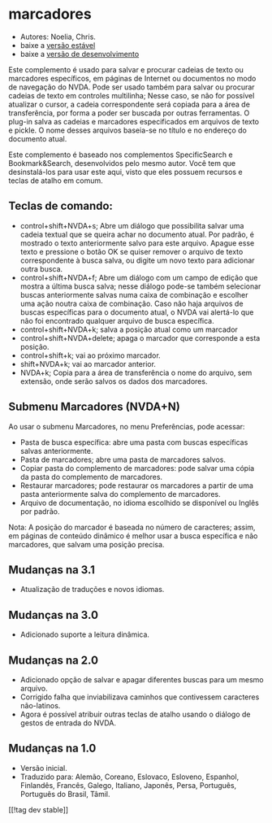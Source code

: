 # marcadores #

* Autores: Noelia, Chris.
* baixe a [versão estável][1]
* baixe a [versão de desenvolvimento][2]

Este complemento é usado para salvar e procurar cadeias de texto ou
marcadores específicos, em páginas de Internet ou documentos no modo de
navegação do NVDA. Pode ser usado também para salvar ou procurar cadeias de
texto em controles multilinha; Nesse caso, se não for possível atualizar o
cursor, a cadeia correspondente será copiada para a área de transferência,
por forma a poder ser buscada por outras ferramentas. O plug-in salva as
cadeias e marcadores especificados em arquivos de texto e pickle. O nome
desses arquivos baseia-se no título e no endereço do documento atual.

Este complemento é baseado nos complementos SpecificSearch e
Bookmark&Search, desenvolvidos pelo mesmo autor. Você tem que desinstalá-los
para usar este aqui, visto que eles possuem recursos e teclas de atalho em
comum.

## Teclas de comando: ##

*	control+shift+NVDA+s; Abre um diálogo que possibilita salvar uma cadeia textual que se queira achar no documento atual. Por padrão, é mostrado o texto anteriormente salvo para este arquivo. Apague esse texto e pressione o botão OK se quiser remover o arquivo de texto correspondente à busca salva, ou digite um novo texto para adicionar outra busca.
*	control+shift+NVDA+f; Abre um diálogo com um campo de edição que mostra a última busca salva; nesse diálogo pode-se também selecionar buscas anteriormente salvas numa caixa de combinação e escolher uma ação noutra caixa de combinação. Caso não haja arquivos de buscas específicas para o documento atual, o NVDA vai alertá-lo que não foi encontrado qualquer arquivo de busca específica.
*	control+shift+NVDA+k; salva a posição atual como um marcador
*	control+shift+NVDA+delete; apaga o marcador que corresponde a esta posição.
*	control+shift+k; vai ao próximo marcador.
*	shift+NVDA+k; vai ao marcador anterior.
*	NVDA+k; Copia para a área de transferência o nome do arquivo, sem extensão, onde serão salvos os dados dos marcadores.

## Submenu Marcadores (NVDA+N) ##


Ao usar o submenu Marcadores, no menu Preferências, pode acessar:

*	Pasta de busca específica: abre uma pasta com buscas específicas salvas
  anteriormente.
*	Pasta de marcadores; abre uma pasta de marcadores salvos.
*	Copiar pasta do complemento de marcadores: pode salvar uma cópia da pasta
  do complemento de marcadores.
*	Restaurar marcadores; pode restaurar os marcadores a partir de uma pasta
  anteriormente salva do complemento de marcadores.
*	Arquivo de documentação, no idioma escolhido se disponível ou Inglês por
  padrão.

Nota: A posição do marcador é baseada no número de caracteres; assim, em
páginas de conteúdo dinâmico é melhor usar a busca específica e não
marcadores, que salvam uma posição precisa.

## Mudanças na 3.1 ##
* Atualização de traduções e novos idiomas.

## Mudanças na 3.0 ##
* Adicionado suporte a leitura dinâmica.

## Mudanças na 2.0 ##
* Adicionado opção de salvar e apagar diferentes buscas para um mesmo
  arquivo.
* Corrigido falha que inviabilizava caminhos que contivessem caracteres
  não-latinos.
* Agora é possível atribuir outras teclas de atalho usando o diálogo de
  gestos de entrada do NVDA.


## Mudanças na 1.0 ##
* Versão inicial.
* Traduzido para: Alemão, Coreano, Eslovaco, Esloveno, Espanhol, Finlandês,
  Francês, Galego, Italiano, Japonês, Persa, Português, Português do Brasil,
  Tâmil.

[[!tag dev stable]]

[1]: http://addons.nvda-project.org/files/get.php?file=pm

[2]: http://addons.nvda-project.org/files/get.php?file=pm-dev
